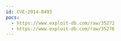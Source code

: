 ```yaml
---
id: CVE-2014-8493
pocs:
  - https://www.exploit-db.com/raw/35272
  - https://www.exploit-db.com/raw/35276
---
```

